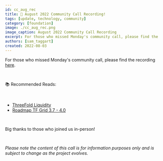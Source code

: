 ```yaml
---
id: cc_aug_rec
title: 🚨 August 2022 Community Call Recording!
tags: [update, technology, community]
category: [foundation]
image: ./cc_aug_rec.png
image_caption: August 2022 Community Call Recording
excerpt: For those who missed Monday's community call, please find the recording here!
authors: [sam_taggart]
created: 2022-08-03
---
```


For those who missed Monday's community call, please find the recording [here](https://forum.threefold.io/t/threefold-august-1-2022-community-call-town-hall-recording/3243).

<br/>

📚 Recommended Reads:

<br/>

* [ThreeFold Liquidity](http://liquidity.threefold.me/)
* [Roadmap TF Grid 3.7 - 4.0](http://roadmap4.threefold.me/)

<br/>

Big thanks to those who joined us in-person!

<br/>

_Please note the content of this call is for information purposes only and is subject to change as the project evolves._

